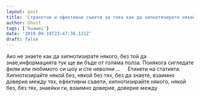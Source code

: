 ```yaml
---
layout: post
title: 'Страхотни и ефективни съвети за това как да хипнотизирате някой, без да ги знае'
author: Ghost
tags: ['huawei']
date: '2019-09-19T23:47:38.121Z'
draft: false
---
```


Ако не знаете как да хипнотизирате някого, без той да знае,информацията тук ще ви бъде от голяма полза. Понякога сигледате филм или любимото си шоу и сте неволни ...     Етикети на статията:         Хипнотизирайте някой без, някой без тях, без да знаете, взаимно доверие между тях, ефективни съвети, хипнотизирайте някого, някой без, без тях, знаейки ги, взаимно доверие, доверие между
